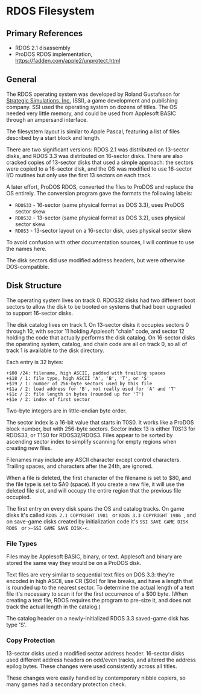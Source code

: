 # RDOS Filesystem #

## Primary References ##

 - RDOS 2.1 disassembly
 - ProDOS RDOS implementation, https://fadden.com/apple2/unprotect.html

## General ##

The RDOS operating system was developed by Roland Gustafsson for
[Strategic Simulations, Inc.](https://en.wikipedia.org/wiki/Strategic_Simulations) (SSI),
a game development and publishing company.  SSI used the operating system on dozens of titles.
The OS needed very little memory, and could be used from Applesoft BASIC through an ampersand
interface.

The filesystem layout is similar to Apple Pascal, featuring a list of files described by a
start block and length.

There are two significant versions: RDOS 2.1 was distributed on 13-sector disks, and RDOS 3.3
was distributed on 16-sector disks.  There are also cracked copies of 13-sector disks that used
a simple approach: the sectors were copied to a 16-sector disk, and the OS was modified to use
16-sector I/O routines but only use the first 13 sectors on each track.

A later effort, ProDOS RDOS, converted the files to ProDOS and replace the OS entirely.  The
conversion program gave the formats the following labels:

 - `RDOS33` - 16-sector (same physical format as DOS 3.3), uses ProDOS sector skew
 - `RDOS32` - 13-sector (same physical format as DOS 3.2), uses physical sector skew
 - `RDOS3` - 13-sector layout on a 16-sector disk, uses physical sector skew

To avoid confusion with other documentation sources, I will continue to use the names here.

The disk sectors did use modified address headers, but were otherwise DOS-compatible.

## Disk Structure ##

The operating system lives on track 0.  RDOS32 disks had two different boot sectors to allow
the disk to be booted on systems that had been upgraded to support 16-sector disks.

The disk catalog lives on track 1.  On 13-sector disks it occupies sectors 0 through 10, with
sector 11 holding Applesoft "chain" code, and sector 12 holding the code that actually performs
the disk catalog.  On 16-sector disks the operating system, catalog, and chain code are all on
track 0, so all of track 1 is available to the disk directory.

Each entry is 32 bytes:
```
+$00 /24: filename, high ASCII, padded with trailing spaces
+$18 / 1: file type, high ASCII 'A', 'B', 'T', or 'S'
+$19 / 1: number of 256-byte sectors used by this file
+$1a / 2: load address for 'B', not really used for 'A' and 'T'
+$1c / 2: file length in bytes (rounded up for 'T')
+$1e / 2: index of first sector
```
Two-byte integers are in little-endian byte order.

The sector index is a 16-bit value that starts in T0S0.  It works like a ProDOS block number, but
with 256-byte sectors.  Sector index 13 is either T0S13 for RDOS33, or T1S0 for RDOS32/RDOS3.
Files appear to be sorted by ascending sector index to simplify scanning for empty regions when
creating new files.

Filenames may include any ASCII character except control characters.  Trailing spaces, and
characters after the 24th, are ignored.

When a file is deleted, the first character of the filename is set to $80, and the file type is
set to $A0 (space).  If you create a new file, it will use the deleted file slot, and will
occupy the entire region that the previous file occupied.

The first entry on every disk spans the OS and catalog tracks.  On game disks it's called
`RDOS 2.1 COPYRIGHT 1981 ` or `RDOS 3.3 COPYRIGHT 1986 `, and on save-game disks created by
initialization code it's `SSI SAVE GAME DISK RDOS ` or ` >-SSI GAME SAVE DISK-< `.

### File Types ###

Files may be Applesoft BASIC, binary, or text.  Applesoft and binary are stored the same way they
would be on a ProDOS disk.

Text files are very similar to sequential text files on DOS 3.3: they're encoded in high ASCII,
use CR ($0d) for line breaks, and have a length that is rounded up to the nearest sector.  To
determine the actual length of a text file it's necessary to scan it for the first occurrence of
a $00 byte.  (When creating a text file, RDOS requires the program to pre-size it, and does not
track the actual length in the catalog.)

The catalog header on a newly-initialized RDOS 3.3 saved-game disk has type 'S'.

### Copy Protection ###

13-sector disks used a modified sector address header.  16-sector disks used different address
headers on odd/even tracks, and altered the address epilog bytes.  These changes were used
consistently across all titles.

These changes were easily handled by contemporary nibble copiers, so many games had a secondary
protection check.

